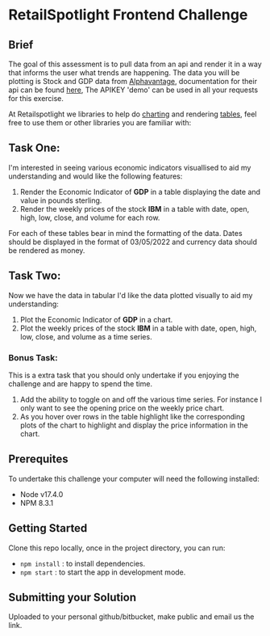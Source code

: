 # RetailSpotlight Frontend Challenge

## Brief

The goal of this assessment is to pull data from an api and render it in a way that informs the user what trends are happening. The data you will be plotting is Stock and GDP data from [Alphavantage](https://www.alphavantage.co/), documentation for their api can be found [here](https://www.alphavantage.co/documentation/), The APIKEY 'demo' can be used in all your requests for this exercise.

At Retailspotlight we libraries to help do [charting](https://www.chartjs.org/) and rendering [tables](https://mui.com/material-ui/react-table/), feel free to use them or other libraries you are familiar with: 

## Task One: 
I'm interested in seeing various economic indicators visuallised to aid my understanding and would like the following features:

1. Render the Economic Indicator of **GDP** in a table displaying the date and value in pounds sterling. 
2. Render the weekly prices of the stock **IBM** in a table with date, open, high, low, close, and volume for each row.

For each of these tables bear in mind the formatting of the data. Dates should be displayed in the format of 03/05/2022 and currency data should be rendered as money.  

## Task Two: 
Now we have the data in tabular I'd like the data plotted visually to aid my understanding:

1. Plot the Economic Indicator of **GDP** in a chart.
2. Plot the weekly prices of the stock **IBM** in a table with date, open, high, low, close, and volume as a time series.

### Bonus Task: 
This is a extra task that you should only undertake if you enjoying the challenge and are happy to spend the time.  
1. Add the ability to toggle on and off the various time series. For instance I only want to see the opening price on the weekly price chart.  
2. As you hover over rows in the table highlight like the corresponding plots of the chart to highlight and display the price information in the chart.    

## Prerequites 
To undertake this challenge your computer will need the following installed: 
- Node v17.4.0
- NPM 8.3.1

## Getting Started
Clone this repo locally, once in the project directory, you can run:

- `npm install` : to install dependencies.
- `npm start` : to start the app in development mode. 

## Submitting your Solution
Uploaded to your personal github/bitbucket, make public and email us the link. 
